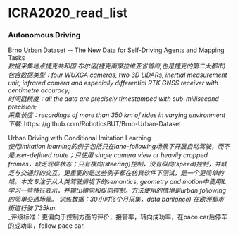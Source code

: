 # ICRA2020_read_list

### Autonomous Driving
Brno Urban Dataset -- The New Data for Self-Driving Agents and Mapping Tasks<br>
_数据采集地点捷克共和国 布尔诺(捷克南摩拉维亚省首府,也是捷克的第二大都市)<br>
包含数据类型：four WUXGA cameras, two 3D LiDARs, inertial measurement unit, infrared camera and especially differential RTK GNSS receiver with centimetre accuracy;_<br> _时间戳精度：all the data are precisely timestamped with sub-millisecond precision;_<br> _采集长度：recordings of more than 350 km of rides in varying environment_<br>_下载:_ https: //github.com/RoboticsBUT/Brno-Urban-Dataset.<br>


Urban Driving with Conditional Imitation Learning<br>
_使用imitation learning的例子包括只在lane-following场景下开展自动驾驶，而不是user-defined route；只使用 single camera view or heavily cropped frames，缺乏观察状态；只有横向(steering)控制，没有纵向(speed)控制，并缺乏与交通灯的交互。更重要的是这些例子都在仿真软件下测试，是一个更简单的域。本文专注于从人类驾驶情境下的semantics, geometry and motion中使用IL学习一些特征表示，并输出横向和纵向控制。方法使用的情境是urban following的简单交通场景。 训练数据：30小时(6个月采集，data banlance) 在欧洲都市街道行驶了35km._<br>
_评级标准：更偏向于控制方面的评价，接管率，转向成功率，在pace car后停车的成功率，follow pace car.<br>











